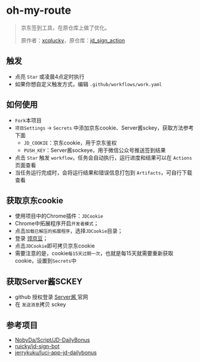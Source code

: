 # oh-my-route
> 京东签到工具，在原仓库上做了优化。
>
> 原作者：[xcqlucky](https://github.com/xcqlucky)，原仓库：[jd_sign_action](https://github.com/xcqlucky/JD_Sign_Action)

## 触发
* 点亮 `Star` 或凌晨4点定时执行
* 如果你想自定义触发方式，编辑 `.github/workflows/work.yaml` 

## 如何使用
* `Fork`本项目
* `项目Settings` -> `Secrets` 中添加京东cookie、Server酱sckey，获取方法参考下面
	- `JD_COOKIE`：京东cookie，用于京东鉴权
	- `PUSH_KEY`：Server酱sockeye，用于微信公众号推送签到结果
* 点击 `Star` 触发 `workflow`，任务会自动执行，运行进度和结果可以在 `Actions` 页面查看
* 当任务运行完成时，会将运行结果和错误信息打包到 `Artifacts`，可自行下载查看

## 获取京东cookie

* 使用项目中的Chrome插件：`JDCookie`
* Chrome中拓展程序开启`开发者模式`；
* 点击`加载已解压的拓展程序`，选择`JDCookie`目录；
* 登录 [领京豆](https://bean.m.jd.com/)；
* 点击`JDCookie`即可拷贝京东cookie
* 需要注意的是，cookie`每15天过期一次`，也就是每15天就需要重新获取cookie，设置到`Secrets`中


## 获取Server酱SCKEY

* github 授权登录 [Server酱 ](http://sc.ftqq.com/3.version)官网
* 在 `发送消息`拷贝 sckey

## 参考项目
* [NobyDa/Script/JD-DailyBonus](https://github.com/NobyDa/Script/blob/master/JD-DailyBonus/JD_DailyBonus.js)
* [ruicky/jd-sign-bot](https://github.com/ruicky/jd_sign_bot)
* [jerrykuku/luci-app-jd-dailybonus](https://github.com/jerrykuku/luci-app-jd-dailybonus)
